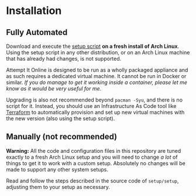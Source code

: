 # Installation
## Fully Automated
Download and execute the [setup script](./setup/setup) **on a fresh install of Arch Linux**. Using the setup script in
any other distribution, or on an Arch Linux machine that has already had changes, is not supported.

Attempt It Online is designed to be run as a wholly packaged appliance and as such requires a dedicated virtual machine.
It cannot be run in Docker or similar. *If you do manage to get it working inside a container, please let me know as it
would be very useful for me.*

Upgrading is also not recommended beyond `pacman -Syu`, and there is no script for it. Instead, you should use an
Infrastructure As Code tool like [Terraform](https://terraform.io) to automatically provision and set up new virtual
machines with the new version (also using the setup script).

## Manually (not recommended)
**Warning:** All the code and configuration files in this repository are tuned exactly to a fresh Arch Linux setup and
you will need to change *a lot* of things to get it to work with a custom setup. Absolutely no changes will be made to
support any other system setups.

Read and follow the steps described in the source code of `setup/setup`, adjusting them to your setup as necessary.
